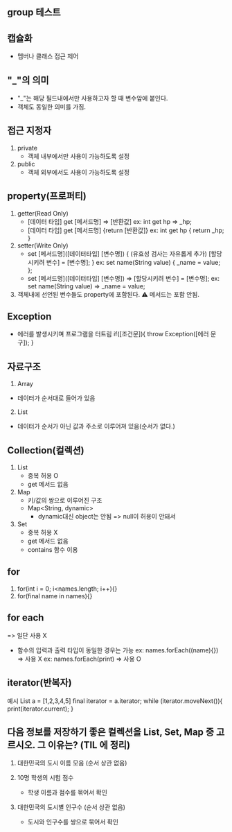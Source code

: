 ## group 테스트

## 캡슐화
- 멤버나 클래스 접근 제어

## "_"의 의미
- "_"는 해당 필드내에서만 사용하고자 할 때 변수앞에 붙인다.
- 객체도 동일한 의미를 가짐.

## 접근 지정자
1. private
    - 객체 내부에서만 사용이 가능하도록 설정
2. public
    - 객체 외부에서도 사용이 가능하도록 설정

## property(프로퍼티)
1.  getter(Read Only)
    - [데이터 타입] get [메서드명] => [반환값]
        ex: int get hp => _hp;
    - [데이터 타입] get [메서드명] {return [반환값]}
        ex: int get hp {
            return _hp;
        }
2. setter(Write Only)
    - set [메서드명]([데이터타입] [변수명]) {
        (유효성 검사는 자유롭게 추가)
        [할당시키려 변수] = [변수명];
    }
        ex: set name(String value) {
            _name = value;
        };
    - set [메서드명]([데이터타입] [변수명]) => [할당시키려 변수] = [변수명];
        ex: set name(String value) => _name = value;
3. 객체내에 선언된 변수들도 property에 포함된다.
⚠️ 메서드는 포함 안됨.

## Exception
- 에러를 발생시키며 프로그램을 터트림
if([조건문]){
    throw Exception([에러 문구]);
}

## 자료구조
1. Array
- 데이터가 순서대로 들어가 있음
2. List
- 데이터가 순서가 아닌 값과 주소로 이루어져 있음(순서가 없다.)

## Collection(컬렉션)
1. List
    - 중복 허용 O
    - get 메서드 없음
2. Map
    - 키/값의 쌍으로 이루어진 구조
    - Map<String, dynamic>
        - dynamic대신 object는 안됨 => null이 허용이 안돼서
3. Set
    - 중복 허용 X
    - get 메서드 없음
    - contains 함수 이용

## for
1. for(int i = 0; i<names.length; i++){}
2. for(final name in names){}

## for each
=> 일단 사용 X
- 함수의 입력과 출력 타입이 동일한 경우는 가능
ex: names.forEach((name){}) => 사용 X
ex: names.forEach(print) => 사용 O

## iterator(반복자)
예시
List<int> a = [1,2,3,4,5]
final iterator = a.iterator;
while (iterator.moveNext()){
    print(iterator.current);
}

## 다음 정보를 저장하기 좋은 컬렉션을 List, Set, Map 중 고르시오. 그 이유는? (TIL 에 정리)
1. 대한민국의 도시 이름 모음 (순서 상관 없음)

2. 10명 학생의 시험 점수
    - 학생 이름과 점수를 묶어서 확인

3. 대한민국의 도시별 인구수 (순서 상관 없음)
    - 도시와 인구수를 쌍으로 묶어서 확인